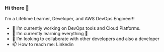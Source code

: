 ### Hi there 👋
I'm a Lifetime Learner, Developer, and AWS DevOps Engineer!!

- 🔭 I’m currently working on DevOps tools and Cloud Platforms.
- 🌱 I’m currently learning everything 🤣
- 👯 I’m looking to collaborate with other developers and also a developer
- 📫 How to reach me: Linkedin 

<!--
**suren-tanwar/suren-tanwar** is a ✨ _special_ ✨ repository because its `README.md` (this file) appears on your GitHub profile.

Here are some ideas to get you started:
- 💬 Ask me about ...
- 🤔 I’m looking for help with ...
- ⚡ Fun fact: ...
-->








